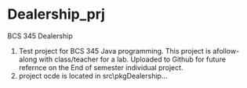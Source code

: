 # Dealership_prj
BCS 345 Dealership

1. Test project for BCS 345 Java programming. This project is  afollow-along with class/teacher for a lab. Uploaded to Github for future refernce on the End of semester individual project.
2. project ocde is located in src\pkgDealership\... 
